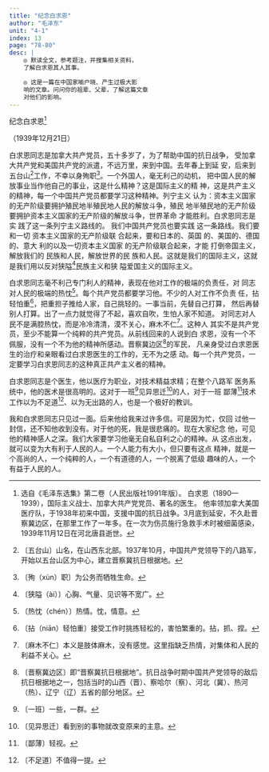 ```yaml
---
title: "纪念白求恩"
author: "毛泽东"
unit: "4-1"
index: 13
page: "78-80"
desc: |
    ◎ 默读全文，参考题注，并搜集相关资料，
    了解白求恩其人其事。

    ◎ 这是一篇在中国家喻户晓、产生过极大影
    响的文章。问问你的祖辈、父辈，了解这篇文章
    对他们的影响。
---
```


纪念白求恩[^1-a]

（1939年12月21日）

白求恩同志是加拿大共产党员，五十多岁了，为了帮助中国的抗日战争，
受加拿大共产党和美国共产党的派遣，不远万里，来到中国。去年春上到延
安，后来到五台山[^1-b]工作，不幸以身殉职[^1-c]。一个外国人，毫无利己的动机，
把中国人民的解放事业当作他自己的事业，这是什么精神？这是国际主义的精
神，这是共产主义的精神，每一个中国共产党员都要学习这种精神。列宁主义
认为：资本主义国家的无产阶级要拥护殖民地半殖民地人民的解放斗争，殖民
地半殖民地的无产阶级要拥护资本主义国家的无产阶级的解放斗争，世界革命
才能胜利。白求恩同志是实
践了这一条列宁主义路线的。
我们中国共产党员也要实践
这一条路线。我们要和一切
资本主义国家的无产阶级联
合起来，要和日本的、英国
的、美国的、德国的、意大
利的以及一切资本主义国家
的无产阶级联合起来，才能
打倒帝国主义，解放我们的
民族和人民，解放世界的民
族和人民。这就是我们的国际主义，这就是我们用以反对狭隘[^2-a]民族主义和狭
隘爱国主义的国际主义。

[^1-a]: 选自《毛泽东选集》第二卷（人民出版社1991年版）。
    白求恩（1890—1939），国际主义战士、加拿大共产党党员、著名的医生。
    他率领加拿大美国医疗队，于1938年初来中国，支援中国的抗日战争。3月底到延安，不久赴晋察冀边区，在那里工作了一年多。在一次为伤员施行急救手术时被细菌感染，1939年11月12日在河北唐县逝世。
[^1-b]: 〔五台山〕山名，在山西东北部。1937年10月，中国共产党领导下的八路军，开始以五台山区为中心，建立晋察冀抗日根据地。
[^1-c]: 〔殉（xùn）职〕为公务而牺牲生命。

白求恩同志毫不利己专门利人的精神，表现在他对工作的极端的负责任，对
同志对人民的极端的热忱[^2-b]。每个共产党员都要学习他。不少的人对工作不负责
任，拈轻怕重[^2-c]，把重担子推给人家，自己挑轻的。一事当前，先替自己打算，
然后再替别人打算。出了一点力就觉得了不起，喜欢自吹，生怕人家不知道。
对同志对人民不是满腔热忱，而是冷冷清清，漠不关心，麻木不仁[^2-d]。这种人
其实不是共产党员，至少不能算一个纯粹的共产党员。从前线回来的人说到白
求恩，没有一个不佩服，没有一个不为他的精神所感动。晋察冀边区[^2-e]的军民，
凡亲身受过白求恩医生的治疗和亲眼看过白求恩医生的工作的，无不为之感
动。每一个共产党员，一定要学习白求恩同志的这种真正共产主义者的精神。

白求恩同志是个医生，他以医疗为职业，对技术精益求精；在整个八路军
医务系统中，他的医术是很高明的。这对于一班[^3-a]见异思迁[^3-b]的人，对于一班
鄙薄[^3-c]技术工作以为不足道[^3-d]、以为无出路的人，也是一个极好的教训。

[^2-a]: 〔狭隘（ài）〕心胸、气量、见识等不宽广。
[^2-b]: 〔热忱（chén）〕热情。忱，情意。
[^2-c]: 〔拈（niān）轻怕重〕接受工作时挑拣轻松的，害怕繁重的。拈，抓、捏。
[^2-e]: 〔晋察冀边区〕即“晋察冀抗日根据地”。抗日战争时期中国共产党领导的敌后抗日根据地之一，包括当时的山西（晋）、察哈尔（察）、河北（冀）、热河（热）、辽宁（辽）五省的部分地区。
[^2-d]: 〔麻木不仁〕本义是肢体麻木，没有感觉。这里指缺乏热情，对集体和人民的利益不关心。

我和白求恩同志只见过一面。后来他给我来过许多信。可是因为忙，仅回
过他一封信，还不知他收到没有。对于他的死，我是很悲痛的。现在大家纪念
他，可见他的精神感人之深。我们大家要学习他毫无自私自利之心的精神。从
这点出发，就可以变为大有利于人民的人。一个人能力有大小，但只要有这点
精神，就是一个高尚的人，一个纯粹的人，一个有道德的人，一个脱离了低级
趣味的人，一个有益于人民的人。

[^3-a]: 〔一班〕一些，一群。
[^3-b]: 〔见异思迁〕看到别的事物就改变原来的主意。
[^3-c]: 〔鄙薄〕轻视。
[^3-d]: 〔不足道〕不值得一提。
